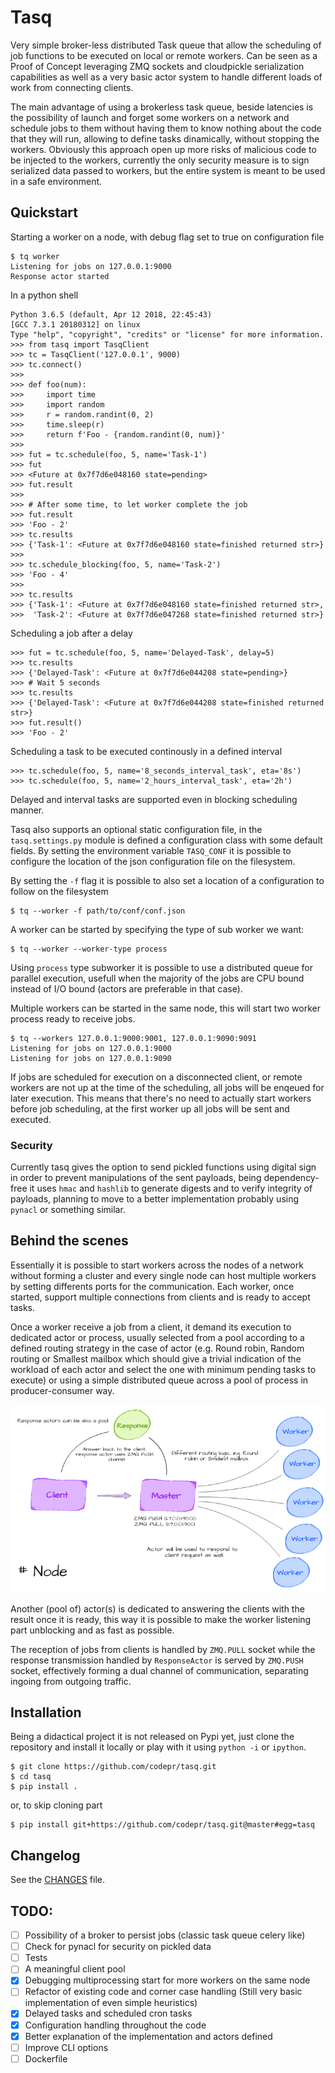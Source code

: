 Tasq
====

Very simple broker-less distributed Task queue that allow the scheduling of job functions to be
executed on local or remote workers. Can be seen as a Proof of Concept leveraging ZMQ sockets and
cloudpickle serialization capabilities as well as a very basic actor system to handle different
loads of work from connecting clients.

The main advantage of using a brokerless task queue, beside latencies is the possibility of launch
and forget some workers on a network and schedule jobs to them without having them to know nothing
about the code that they will run, allowing to define tasks dinamically, without stopping the
workers. Obviously this approach open up more risks of malicious code to be injected to the workers,
currently the only security measure is to sign serialized data passed to workers, but the entire
system is meant to be used in a safe environment.



## Quickstart

Starting a worker on a node, with debug flag set to true on configuration file

```
$ tq worker
Listening for jobs on 127.0.0.1:9000
Response actor started
```

In a python shell

```
Python 3.6.5 (default, Apr 12 2018, 22:45:43)
[GCC 7.3.1 20180312] on linux
Type "help", "copyright", "credits" or "license" for more information.
>>> from tasq import TasqClient
>>> tc = TasqClient('127.0.0.1', 9000)
>>> tc.connect()
>>>
>>> def foo(num):
>>>     import time
>>>     import random
>>>     r = random.randint(0, 2)
>>>     time.sleep(r)
>>>     return f'Foo - {random.randint(0, num)}'
>>>
>>> fut = tc.schedule(foo, 5, name='Task-1')
>>> fut
>>> <Future at 0x7f7d6e048160 state=pending>
>>> fut.result
>>>
>>> # After some time, to let worker complete the job
>>> fut.result
>>> 'Foo - 2'
>>> tc.results
>>> {'Task-1': <Future at 0x7f7d6e048160 state=finished returned str>}
>>>
>>> tc.schedule_blocking(foo, 5, name='Task-2')
>>> 'Foo - 4'
>>>
>>> tc.results
>>> {'Task-1': <Future at 0x7f7d6e048160 state=finished returned str>,
>>>  'Task-2': <Future at 0x7f7d6e047268 state=finished returned str>}
```

Scheduling a job after a delay

```
>>> fut = tc.schedule(foo, 5, name='Delayed-Task', delay=5)
>>> tc.results
>>> {'Delayed-Task': <Future at 0x7f7d6e044208 state=pending>}
>>> # Wait 5 seconds
>>> tc.results
>>> {'Delayed-Task': <Future at 0x7f7d6e044208 state=finished returned str>}
>>> fut.result()
>>> 'Foo - 2'
```

Scheduling a task to be executed continously in a defined interval

```
>>> tc.schedule(foo, 5, name='8_seconds_interval_task', eta='8s')
>>> tc.schedule(foo, 5, name='2_hours_interval_task', eta='2h')
```

Delayed and interval tasks are supported even in blocking scheduling manner.

Tasq also supports an optional static configuration file, in the `tasq.settings.py` module is
defined a configuration class with some default fields. By setting the environment variable
`TASQ_CONF` it is possible to configure the location of the json configuration file on the
filesystem.

By setting the `-f` flag it is possible to also set a location of a configuration to follow on the
filesystem

```
$ tq --worker -f path/to/conf/conf.json
```

A worker can be started by specifying the type of sub worker we want:

```
$ tq --worker --worker-type process
```
Using `process` type subworker it is possible to use a distributed queue for parallel execution,
usefull when the majority of the jobs are CPU bound instead of I/O bound (actors are preferable in
that case).

Multiple workers can be started in the same node, this will start two worker process ready to
receive jobs.

```
$ tq --workers 127.0.0.1:9000:9001, 127.0.0.1:9090:9091
Listening for jobs on 127.0.0.1:9000
Listening for jobs on 127.0.0.1:9090
```

If jobs are scheduled for execution on a disconnected client, or remote workers are not up at the
time of the scheduling, all jobs will be enqeued for later execution. This means that there's no
need to actually start workers before job scheduling, at the first worker up all jobs will be sent
and executed.

### Security

Currently tasq gives the option to send pickled functions using digital sign in order to prevent
manipulations of the sent payloads, being dependency-free it uses `hmac` and `hashlib` to generate
digests and to verify integrity of payloads, planning to move to a better implementation probably
using `pynacl` or something similar.

## Behind the scenes

Essentially it is possible to start workers across the nodes of a network without forming a cluster
and every single node can host multiple workers by setting differents ports for the communication.
Each worker, once started, support multiple connections from clients and is ready to accept tasks.

Once a worker receive a job from a client, it demand its execution to dedicated actor or process,
usually selected from a pool according to a defined routing strategy in the case of actor (e.g.
Round robin, Random routing or Smallest mailbox which should give a trivial indication of the
workload of each actor and select the one with minimum pending tasks to execute) or using a simple
distributed queue across a pool of process in producer-consumer way.

![Tasq master-workers arch](static/worker_model_2.png)

Another (pool of) actor(s) is dedicated to answering the clients with the result once it is ready,
this way it is possible to make the worker listening part unblocking and as fast as possible.

The reception of jobs from clients is handled by `ZMQ.PULL` socket while the response transmission
handled by `ResponseActor` is served by `ZMQ.PUSH` socket, effectively forming a dual channel of
communication, separating ingoing from outgoing traffic.

## Installation

Being a didactical project it is not released on Pypi yet, just clone the repository and install it
locally or play with it using `python -i` or `ipython`.

```
$ git clone https://github.com/codepr/tasq.git
$ cd tasq
$ pip install .
```

or, to skip cloning part

```
$ pip install git+https://github.com/codepr/tasq.git@master#egg=tasq
```

## Changelog

See the [CHANGES](CHANGES.md) file.

## TODO:

- [ ] Possibility of a broker to persist jobs (classic task queue celery like)
- [ ] Check for pynacl for security on pickled data
- [ ] Tests
- [ ] A meaningful client pool
- [x] Debugging multiprocessing start for more workers on the same node
- [ ] Refactor of existing code and corner case handling (Still very basic implementation of even
      simple heuristics)
- [x] Delayed tasks and scheduled cron tasks
- [x] Configuration handling throughout the code
- [x] Better explanation of the implementation and actors defined
- [ ] Improve CLI options
- [ ] Dockerfile
